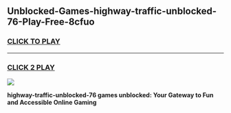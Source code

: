 
## Unblocked-Games-highway-traffic-unblocked-76-Play-Free-8cfuo
<h3>
<a href="https://premium76.site?title=highway-traffic-unblocked-76&ref=23A">CLICK TO PLAY</a></h3>
<hr>

<h3>
<a href="https://premium76.site?title=highway-traffic-unblocked-76&ref=23A">CLICK 2 PLAY</a>
  
</h3>

<a href="https://premium76.site?title=highway-traffic-unblocked-76&ref=23A"><img src="https://clearcache.store/games.png"></a>


**highway-traffic-unblocked-76 games unblocked: Your Gateway to Fun and Accessible Online Gaming**

